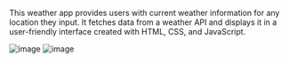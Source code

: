 This weather app provides users with current weather information for any location they input. It fetches data from a weather API and displays it in a user-friendly interface created with HTML, CSS, and JavaScript.

![image](https://github.com/Nour-2003/Weather_app_api/assets/102908746/8c2cf94f-17b5-45c0-902d-defee7cc4802)
![image](https://github.com/Nour-2003/Weather_app_api/assets/102908746/973a1b4c-9564-43c7-8af3-7f836f6da443)
